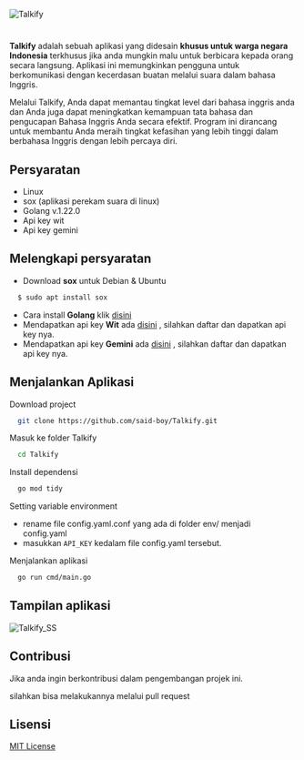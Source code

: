 
![Talkify](https://github.com/said-boy/Talkify/assets/97724397/6ab747a0-9b90-496a-b996-0edfcafe5a20)


# 
**Talkify** adalah sebuah aplikasi yang didesain **khusus untuk warga negara Indonesia** terkhusus jika anda mungkin malu untuk berbicara kepada orang secara langsung. Aplikasi ini memungkinkan pengguna untuk berkomunikasi dengan kecerdasan buatan melalui suara dalam bahasa Inggris. 

Melalui Talkify, Anda dapat memantau tingkat level dari bahasa inggris anda dan Anda juga dapat meningkatkan kemampuan tata bahasa dan pengucapan Bahasa Inggris Anda secara efektif. Program ini dirancang untuk membantu Anda meraih tingkat kefasihan yang lebih tinggi dalam berbahasa Inggris dengan lebih percaya diri.




## Persyaratan

- Linux
- sox (aplikasi perekam suara di linux)
- Golang v.1.22.0
- Api key wit
- Api key gemini


## Melengkapi persyaratan

- Download **sox** untuk Debian & Ubuntu

```bash
  $ sudo apt install sox
```

- Cara install **Golang** klik [disini](https://go.dev/doc/install)
- Mendapatkan api key **Wit** ada [disini](https://wit.ai/) , silahkan daftar dan dapatkan api key nya.
- Mendapatkan api key **Gemini** ada [disini](https://ai.google.dev/?gad_source=1&gclid=Cj0KCQiA5-uuBhDzARIsAAa21T-QwHqAsQxRms4uHy1vgYSztCRL5ihdxqPVyL4NBFGb6zAZZCmhBqkaAj34EALw_wcB) , silahkan daftar dan dapatkan api key nya.
    
## Menjalankan Aplikasi

Download project

```bash
  git clone https://github.com/said-boy/Talkify.git
```

Masuk ke folder Talkify

```bash
  cd Talkify
```

Install dependensi

```bash
  go mod tidy
```

Setting variable environment 

- rename file config.yaml.conf yang ada di folder env/ menjadi config.yaml
- masukkan `API_KEY` kedalam file config.yaml tersebut.

Menjalankan aplikasi

```bash
  go run cmd/main.go
```


## Tampilan aplikasi

![Talkify_SS](https://github.com/said-boy/Talkify/assets/97724397/f4b3bac0-1af1-410d-b6b0-c360d077b273)


## Contribusi

Jika anda ingin berkontribusi dalam pengembangan projek ini.

 silahkan bisa melakukannya melalui pull request


## Lisensi


[MIT License](https://choosealicense.com/licenses/mit/)

